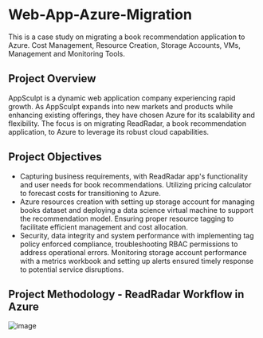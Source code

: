 # Web-App-Azure-Migration
This is a case study on migrating a book recommendation application to Azure. Cost Management, Resource Creation, Storage Accounts, VMs, Management and Monitoring Tools.

## Project Overview
AppSculpt is a dynamic web application company experiencing rapid growth. As AppSculpt expands into new markets and products while enhancing existing offerings, they have chosen Azure for its scalability and flexibility. The focus is on migrating ReadRadar, a book recommendation application, to Azure to leverage its robust cloud capabilities.

## Project Objectives
- Capturing business requirements, with ReadRadar app's functionality and user needs for book recommendations. Utilizing pricing calculator to forecast costs for transitioning to Azure.
- Azure resources creation with setting up storage account for managing books dataset and deploying a data science virtual machine to support the recommendation model. Ensuring proper resource tagging to facilitate efficient management and cost allocation.
- Security, data integrity and system performance with implementing tag policy enforced compliance, troubleshooting RBAC permissions to address operational errors. Monitoring storage account performance with a metrics workbook and setting up alerts ensured timely response to potential service disruptions.

## Project Methodology - ReadRadar Workflow in Azure

![image](https://github.com/ifhnh/Web-App-Azure-Migration/assets/119716158/a5bc6823-b718-482b-9d3d-eeca7a2a6da8)







